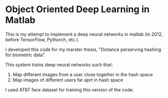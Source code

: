 # Object Oriented Deep Learning in Matlab

This is my attempt to implement a deep neural networks in matlab (in 2012, before TensorFlow, Pythorch, etc.).

I developed this code for my marster thesis, "Distance perserving hashing for biometric data".

This system trains deep neural networks such that:
  1. Map different images from a user close together in the hash space
  2. Map images of different users far aprt in hash space
  
I used AT&T face dataset for training this version of the code.


